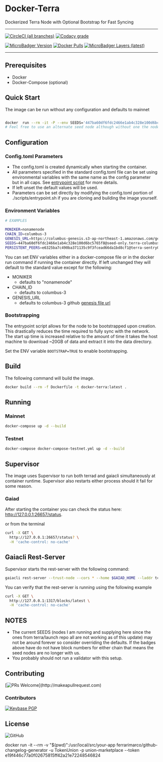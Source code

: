 # Docker-Terra

Dockerized Terra Node with Optional Bootstrap for Fast Syncing

* * *

[![CircleCI (all branches)](https://img.shields.io/circleci/build/github/RyanHendricks/docker-terra?token=e4ff41141d22bc71c6b2ad5118fd202d98dfb2dd&label=build&logo=circleci&logoColor=white)](https://circleci.com/gh/RyanHendricks/docker-terra)
[![Codacy grade](https://img.shields.io/codacy/grade/049014a16fd948edaaa0773c246517e9.svg?logo=codacy)](https://www.codacy.com?utm_source=github.com&utm_medium=referral&utm_content=RyanHendricks/docker-terra&utm_campaign=Badge_Grade)

[![MicroBadger Version](https://images.microbadger.com/badges/version/ryanhendricks/docker-terra.svg)](https://microbadger.com/images/ryanhendricks/docker-terra)
[![Docker Pulls](https://img.shields.io/docker/pulls/ryanhendricks/docker-terra.svg?logo=docker&logoColor=white)](https://hub.docker.com/r/ryanhendricks/docker-terra)
[![MicroBadger Layers (latest)](https://img.shields.io/microbadger/layers/ryanhendricks/docker-terra/latest.svg?logo=docker&logoColor=white)](https://microbadger.com/images/ryanhendricks/docker-terra)

* * *

## Prerequisites

- Docker
- Docker-Compose (optional)

## Quick Start

The image can be run without any configuration and defaults to mainnet

```bash

docker  run --rm -it -P --env SEEDS='447ba60df6fdc2466e1ab4c328e100d6bc5765f8@seed-only.terra-columbus-3.bas.network:26656,6be0856f6365559fdc2e9e97a07d609f754632b0@terra-columbus-3-seed.nodes.polychainlabs.com:26656,b416f0b04e2c71b8d76f993468352030e2dcf2a9@public-seed-node.columbus.certus.one:26656,87048bf71526fb92d73733ba3ddb79b7a83ca11e@public-seed.terra.dev:26656,b5205baf1d52b6f91afb0da7d7b33dcebc71755f@public-seed2.terra.dev:26656,535222fdb795df6653934f22b8e5f16fdfacc9f6@seed.terra.de-light.io:26656,bae08cc880c20aeda68a5a890a71a9b44ac73cb4@terra-seed-eu.chorus.one:28657,925ecc3de9e2ac65a203beb2333ced1a00c135ed@terra-seed-us.chorus.one:28657' ryanhendricks/docker-terra:latest
# Feel free to use an alternate seed node although without one the node will have issues starting

```

## Configuration

### Config.toml Parameters

- The config.toml is created dynamically when starting the container.
- All parameters specified in the standard config.toml file can be set using environmental variables with the same name as the config parameter but in all caps. See [entrypoint script](./scripts/entrypoint.sh) for more details.
- If left unset the default values will be used.
- Parameters can be set directly by modifying the config.toml portion of ./scripts/entrypoint.sh if you are cloning and building the image yourself.

### Environment Variables

```bash
# EXAMPLES

MONIKER=nonamenode
CHAIN_ID=columbus-3
GENESIS_URL=https://columbus-genesis.s3-ap-northeast-1.amazonaws.com/genesis.json
SEEDS=447ba60df6fdc2466e1ab4c328e100d6bc5765f8@seed-only.terra-columbus-3.bas.network:26656,6be0856f6365559fdc2e9e97a07d609f754632b0@terra-columbus-3-seed.nodes.polychainlabs.com:26656,b416f0b04e2c71b8d76f993468352030e2dcf2a9@public-seed-node.columbus.certus.one:26656,87048bf71526fb92d73733ba3ddb79b7a83ca11e@public-seed.terra.dev:26656,b5205baf1d52b6f91afb0da7d7b33dcebc71755f@public-seed2.terra.dev:26656,535222fdb795df6653934f22b8e5f16fdfacc9f6@seed.terra.de-light.io:26656,bae08cc880c20aeda68a5a890a71a9b44ac73cb4@terra-seed-eu.chorus.one:28657,925ecc3de9e2ac65a203beb2333ced1a00c135ed@terra-seed-us.chorus.one:28657
PERSISTENT_PEERS=e6325ba7c490ba371135c9f3fcead66da1bd8cf1@terra-sentry01.dokia.cloud:26656,dba5defd7b120937da37aea7f37d06870637558d@terra-sentry02.dokia.cloud:26656,eb4ce12133c450ba6665e06309570ea2843e21d8@167.86.104.33:26656,7277be5ce17d60cf26c92a7cafbb9fc7da7f2be5@51.38.103.128:26656,1cb3e13efe7ca25fb68249169a15e85e53c3b3e9@terra-main.peer.nodeateam.kr:26656,46bc5183ef3b6ea9ffa84df16d6a5aa4a642427a@node.terra.forbole.com:26656,


```

You can set ENV variables either in a docker-compose file or in the docker run command if running the container directly. If left unchanged they will default to the standard value except for the following:

- MONIKER
  - defaults to "nonamenode"
- CHAIN_ID
  - defaults to columbus-3
- GENESIS_URL
  - defaults to columbus-3 github [genesis file url](https://columbus-genesis.s3-ap-northeast-1.amazonaws.com/genesis.json)

### Bootstrapping

  The entrypoint script allows for the node to be bootstrapped upon creation. This drastically reduces the time required to fully sync with the network. The start up time is increased relative to the amount of time it takes the host machine to download ~20GB of data and extract it into the data directory.

  Set the ENV variable `BOOTSTRAP=TRUE` to enable bootstrapping.

## Build

The following command will build the image.

```bash
docker build --rm -f Dockerfile -t docker-terra:latest .
```

## Running

### Mainnet

```sh
docker-compose up -d --build
```

### Testnet

```sh
docker-compose docker-compose-testnet.yml up -d --build
```

## Supervisor

The image uses Supervisor to run both terrad and gaiacli simultaneously at container runtime. Supervisor also restarts either process should it fail for some reason.

### Gaiad

After starting the container you can check the status here: <http://127.0.0.1:26657/status>.

or from the terminal

```bash
curl -X GET \
  http://127.0.0.1:26657/status? \
  -H 'cache-control: no-cache'
```

## Gaiacli Rest-Server

Supervisor starts the rest-server with the following command:

```bash
gaiacli rest-server --trust-node --cors * --home $GAIAD_HOME --laddr tcp://0.0.0.0:1317

```

You can verify that the rest-server is running using the following example

```bash
curl -X GET \
  http://127.0.0.1:1317/blocks/latest \
  -H 'cache-control: no-cache'
```

## NOTES

- The current SEEDS (nodes I am running and supplying here since the ones from terra/launch repo all are not working as of this update) may not be around forever so consider overriding the defaults. If the badges above have do not have block numbers for either chain that means the seed nodes are no longer with us.
- You probably should not run a validator with this setup.

## Contributing

[![PRs Welcome](https://img.shields.io/badge/PRs-welcome-brightgreen.svg?)](http://makeapullrequest.com)

### Contributors

[![Keybase PGP](https://img.shields.io/keybase/pgp/ryanhendricks.svg?label=keybase&logo=keybase&logoColor=white)](https://keybase.io/ryanhendricks)

## License

![GitHub](https://img.shields.io/github/license/ryanhendricks/docker-terra.svg)

docker run -it --rm -v "$(pwd)":/usr/local/src/your-app ferrarimarco/github-changelog-generator -u TokenUnion -p union-marketplace --token e19f446c77a0f02675815ff42a21e72248546824
